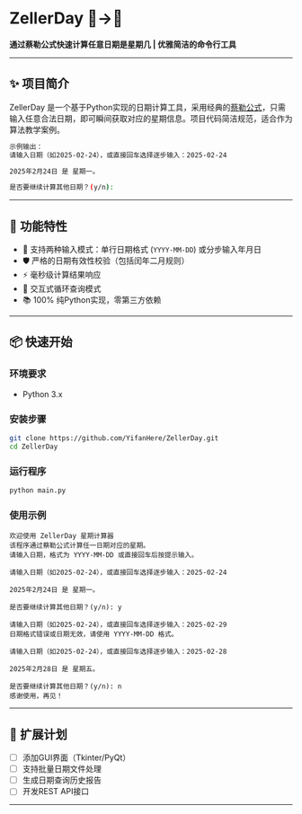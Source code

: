 # ZellerDay 📅→📆

**通过蔡勒公式快速计算任意日期是星期几 | 优雅简洁的命令行工具**

---

## ✨ 项目简介

ZellerDay 是一个基于Python实现的日期计算工具，采用经典的[蔡勒公式](https://en.wikipedia.org/wiki/Zeller%27s_congruence)，只需输入任意合法日期，即可瞬间获取对应的星期信息。项目代码简洁规范，适合作为算法教学案例。

```bash
示例输出：
请输入日期（如2025-02-24），或直接回车选择逐步输入：2025-02-24

2025年2月24日 是 星期一。

是否要继续计算其他日期？(y/n):
```

---

## 🚀 功能特性

- 📌 支持两种输入模式：单行日期格式 (`YYYY-MM-DD`) 或分步输入年月日
- 🛡️ 严格的日期有效性校验（包括闰年二月规则）
- ⚡ 毫秒级计算结果响应
- 🔁 交互式循环查询模式
- 📚 100% 纯Python实现，零第三方依赖

---

## 📦 快速开始

### 环境要求
- Python 3.x

### 安装步骤
```bash
git clone https://github.com/YifanHere/ZellerDay.git
cd ZellerDay
```

### 运行程序
```bash
python main.py
```

### 使用示例
```
欢迎使用 ZellerDay 星期计算器
该程序通过蔡勒公式计算任一日期对应的星期。
请输入日期，格式为 YYYY-MM-DD 或直接回车后按提示输入。

请输入日期（如2025-02-24），或直接回车选择逐步输入：2025-02-24

2025年2月24日 是 星期一。

是否要继续计算其他日期？(y/n): y

请输入日期（如2025-02-24），或直接回车选择逐步输入：2025-02-29
日期格式错误或日期无效，请使用 YYYY-MM-DD 格式。

请输入日期（如2025-02-24），或直接回车选择逐步输入：2025-02-28

2025年2月28日 是 星期五。

是否要继续计算其他日期？(y/n): n
感谢使用，再见！
```

---

## 🌱 扩展计划

- [ ] 添加GUI界面（Tkinter/PyQt）
- [ ] 支持批量日期文件处理
- [ ] 生成日期查询历史报告
- [ ] 开发REST API接口

---